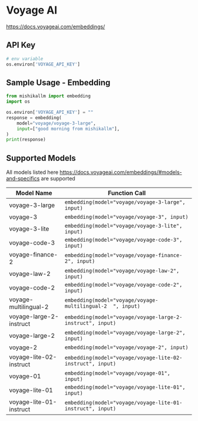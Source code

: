 # Voyage AI
https://docs.voyageai.com/embeddings/

## API Key
```python
# env variable
os.environ['VOYAGE_API_KEY']
```

## Sample Usage - Embedding
```python
from mishikallm import embedding
import os

os.environ['VOYAGE_API_KEY'] = ""
response = embedding(
    model="voyage/voyage-3-large",
    input=["good morning from mishikallm"],
)
print(response)
```

## Supported Models
All models listed here https://docs.voyageai.com/embeddings/#models-and-specifics are supported

| Model Name              | Function Call                                              |
|-------------------------|------------------------------------------------------------|
| voyage-3-large          | `embedding(model="voyage/voyage-3-large", input)`          | 
| voyage-3                | `embedding(model="voyage/voyage-3", input)`                | 
| voyage-3-lite           | `embedding(model="voyage/voyage-3-lite", input)`           | 
| voyage-code-3           | `embedding(model="voyage/voyage-code-3", input)`           | 
| voyage-finance-2        | `embedding(model="voyage/voyage-finance-2", input)`        | 
| voyage-law-2            | `embedding(model="voyage/voyage-law-2", input)`            | 
| voyage-code-2           | `embedding(model="voyage/voyage-code-2", input)`           | 
| voyage-multilingual-2   | `embedding(model="voyage/voyage-multilingual-2	", input)`  | 
| voyage-large-2-instruct | `embedding(model="voyage/voyage-large-2-instruct", input)` | 
| voyage-large-2          | `embedding(model="voyage/voyage-large-2", input)`          |
| voyage-2           | `embedding(model="voyage/voyage-2", input)`           | 
| voyage-lite-02-instruct | `embedding(model="voyage/voyage-lite-02-instruct", input)` | 
| voyage-01          | `embedding(model="voyage/voyage-01", input)`          | 
| voyage-lite-01     | `embedding(model="voyage/voyage-lite-01", input)`     | 
| voyage-lite-01-instruct | `embedding(model="voyage/voyage-lite-01-instruct", input)` | 
